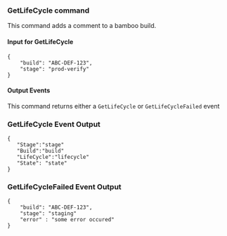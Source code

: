 ### GetLifeCycle command
This command adds a comment to a bamboo build.


#### Input for GetLifeCycle
```
{
    "build": "ABC-DEF-123",
    "stage": "prod-verify"
}
```

#### Output Events
This command returns either a `GetLifeCycle` or `GetLifeCycleFailed` event

### GetLifeCycle Event Output

```
{
   "Stage":"stage"
   "Build":"build"
   "LifeCycle":"lifecycle"
   "State": "state"
}
```

### GetLifeCycleFailed Event Output 

```
{
    "build": "ABC-DEF-123",
    "stage": "staging"
    "error" : "some error occured"
}
```